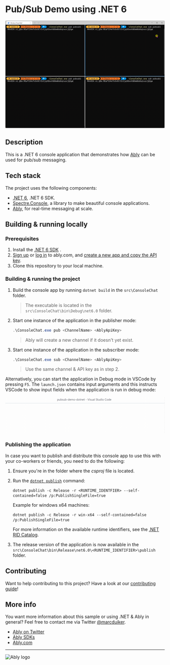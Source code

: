 # Pub/Sub Demo using .NET 6

![Console chat demo with two publishers and two subscribers](media/console_chat.gif)

## Description

This is a .NET 6 console application that demonstrates how [Ably](https://ably.com) can be used for pub/sub messaging.

## Tech stack

The project uses the following components:

- [.NET 6](https://dotnet.microsoft.com/download/dotnet/6.0), .NET 6 SDK.
- [Spectre.Console](https://spectreconsole.net/), a library to make beautiful console applications.
- [Ably](https://ably.com/), for real-time messaging at scale.

## Building & running locally

### Prerequisites

1. Install the [.NET 6 SDK](https://dotnet.microsoft.com/download/dotnet/6.0) .
2. [Sign up](https://ably.com/signup) or [log in](https://ably.com/login) to ably.com, and [create a new app and copy the API key](https://faqs.ably.com/setting-up-and-managing-api-keys).
3. Clone this repository to your local machine.

### Building & running the project

1. Build the console app by running `dotnet build` in the `src\ConsoleChat` folder.
   > The executable is located in the `src\ConsoleChat\bin\Debug\net6.0` folder.
2. Start one instance of the application in the publisher mode:

    ```powershell
    .\ConsoleChat.exe pub <ChannelName> <AblyApiKey>
    ```

    > Ably will create a new channel if it doesn't yet exist.

3. Start one instance of the application in the subscriber mode:

    ```powershell
    .\ConsoleChat.exe sub <ChannelName> <AblyApiKey>
    ```

    > Use the same channel & API key as in step 2.

Alternatively, you can start the application in Debug mode in VSCode by pressing `F5`. The `launch.json` contains input arguments and this instructs VSCode to show input fields when the application is run in debug mode:

![Input fields when debugging in VSCode](media/%20console_chat_vscode_debug.gif)

### Publishing the application

In case you want to publish and distribute this console app to use this with your co-workers or friends, you need to do the following:

1. Ensure you're in the folder where the *csproj* file is located.
2. Run the [`dotnet publish`](https://docs.microsoft.com/en-us/dotnet/core/tools/dotnet-publish) command:

    ```shell
    dotnet publish -c Release -r <RUNTIME_IDENTFIER> --self-contained=false /p:PublishSingleFile=true
    ```

    Example for windows x64 machines:

    ```shell
    dotnet publish -c Release -r win-x64 --self-contained=false /p:PublishSingleFile=true
    ```

    For more information on the available runtime identifiers, see the [.NET RID Catalog](https://docs.microsoft.com/dotnet/core/rid-catalog).

3. The release version of the application is now available in the `src\ConsoleChat\bin\Release\net6.0\<RUNTIME_IDENTIFIER>\publish` folder.

## Contributing

Want to help contributing to this project? Have a look at our [contributing guide](CONTRIBUTING.md)!

## More info

You want more information about this sample or using .NET & Ably in general? Feel free to contact me via Twitter [@marcduiker](https://twitter.com/marcduiker).

- [Ably on Twitter](https://twitter.com/ablyrealtime)
- [Ably SDKs](https://github.com/ably/)
- [Ably.com](https://ably.com)

---
![Ably logo](https://static.ably.dev/badge-black.svg?pubsub-demo-dotnet)
